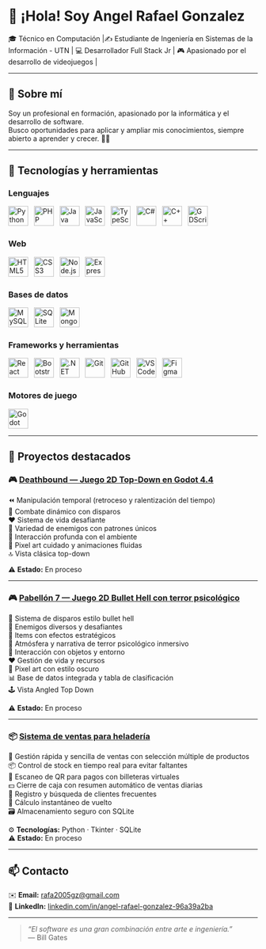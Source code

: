 # 👋 ¡Hola! Soy **Angel Rafael Gonzalez**

🎓  Técnico en Computación |✍ Estudiante de Ingeniería en Sistemas de la Información - UTN | 💻 Desarrollador Full Stack Jr | 🎮 Apasionado por el desarrollo de videojuegos |


---

## 🔧 Sobre mí

Soy un profesional en formación, apasionado por la informática y el desarrollo de software.  
Busco oportunidades para aplicar y ampliar mis conocimientos, siempre abierto a aprender y crecer. 👨‍💻

---

## 🚀 Tecnologías y herramientas

### Lenguajes  
<p align="left">
  <img src="https://cdn.jsdelivr.net/gh/devicons/devicon/icons/python/python-original.svg" alt="Python" width="40" height="40" />&nbsp;&nbsp;
  <img src="https://cdn.jsdelivr.net/gh/devicons/devicon/icons/php/php-original.svg" alt="PHP" width="40" height="40" />&nbsp;&nbsp;
  <img src="https://cdn.jsdelivr.net/gh/devicons/devicon/icons/java/java-original.svg" alt="Java" width="40" height="40" />&nbsp;&nbsp;
  <img src="https://cdn.jsdelivr.net/gh/devicons/devicon/icons/javascript/javascript-original.svg" alt="JavaScript" width="40" height="40" />&nbsp;&nbsp;
  <img src="https://cdn.jsdelivr.net/gh/devicons/devicon/icons/typescript/typescript-original.svg" alt="TypeScript" width="40" height="40" />&nbsp;&nbsp;
  <img src="https://cdn.jsdelivr.net/gh/devicons/devicon/icons/csharp/csharp-original.svg" alt="C#" width="40" height="40" />&nbsp;&nbsp;
  <img src="https://cdn.jsdelivr.net/gh/devicons/devicon/icons/cplusplus/cplusplus-original.svg" alt="C++" width="40" height="40" />&nbsp;&nbsp;
  <img src="https://cdn.jsdelivr.net/gh/devicons/devicon/icons/godot/godot-original.svg" alt="GDScript" width="40" height="40" />
</p>

### Web  
<p align="left">
  <img src="https://cdn.jsdelivr.net/gh/devicons/devicon/icons/html5/html5-original.svg" alt="HTML5" width="40" height="40" />&nbsp;&nbsp;
  <img src="https://cdn.jsdelivr.net/gh/devicons/devicon/icons/css3/css3-original.svg" alt="CSS3" width="40" height="40" />&nbsp;&nbsp;
  <img src="https://cdn.jsdelivr.net/gh/devicons/devicon/icons/nodejs/nodejs-original.svg" alt="Node.js" width="40" height="40" />&nbsp;&nbsp;
  <img src="https://cdn.jsdelivr.net/gh/devicons/devicon/icons/express/express-original.svg" alt="Express" width="40" height="40" />
</p>

### Bases de datos  
<p align="left">
  <img src="https://cdn.jsdelivr.net/gh/devicons/devicon/icons/mysql/mysql-original.svg" alt="MySQL" width="40" height="40" />&nbsp;&nbsp;
  <img src="https://cdn.jsdelivr.net/gh/devicons/devicon/icons/sqlite/sqlite-original.svg" alt="SQLite" width="40" height="40" />&nbsp;&nbsp;
  <img src="https://cdn.jsdelivr.net/gh/devicons/devicon/icons/mongodb/mongodb-original.svg" alt="MongoDB" width="40" height="40" />
</p>

### Frameworks y herramientas  
<p align="left">
  <img src="https://cdn.jsdelivr.net/gh/devicons/devicon/icons/react/react-original.svg" alt="React" width="40" height="40" />&nbsp;&nbsp;
  <img src="https://cdn.jsdelivr.net/gh/devicons/devicon/icons/bootstrap/bootstrap-plain.svg" alt="Bootstrap" width="40" height="40" />&nbsp;&nbsp;
  <img src="https://cdn.jsdelivr.net/gh/devicons/devicon/icons/dot-net/dot-net-original.svg" alt=".NET" width="40" height="40" />&nbsp;&nbsp;
  <img src="https://cdn.jsdelivr.net/gh/devicons/devicon/icons/git/git-original.svg" alt="Git" width="40" height="40" />&nbsp;&nbsp;
  <img src="https://cdn.jsdelivr.net/gh/devicons/devicon/icons/github/github-original.svg" alt="GitHub" width="40" height="40" />&nbsp;&nbsp;
  <img src="https://cdn.jsdelivr.net/gh/devicons/devicon/icons/vscode/vscode-original.svg" alt="VS Code" width="40" height="40" />&nbsp;&nbsp;
  <img src="https://cdn.jsdelivr.net/gh/devicons/devicon/icons/figma/figma-original.svg" alt="Figma" width="40" height="40" />
</p>

### Motores de juego  
<p align="left">
  <img src="https://cdn.jsdelivr.net/gh/devicons/devicon/icons/godot/godot-original.svg" alt="Godot Engine" width="40" height="40" />
</p>


---

## 📂 Proyectos destacados

### 🎮 [Deathbound — Juego 2D Top-Down en Godot 4.4](https://github.com/rafael-gonzalez-ARG/DEATHBOUND)

⏪ Manipulación temporal (retroceso y ralentización del tiempo)  
🔫 Combate dinámico con disparos  
❤️ Sistema de vida desafiante  
👾 Variedad de enemigos con patrones únicos  
🌿 Interacción profunda con el ambiente  
🎨 Pixel art cuidado y animaciones fluidas  
🔝 Vista clásica top-down  

⚠️ **Estado:** En proceso

---

### 🎮 [Pabellón 7 — Juego 2D Bullet Hell con terror psicológico](https://github.com/rafael-gonzalez-ARG/Pabellon_7)

🔫 Sistema de disparos estilo bullet hell  
👾 Enemigos diversos y desafiantes  
🎁 Items con efectos estratégicos  
🧠 Atmósfera y narrativa de terror psicológico inmersivo  
🌌 Interacción con objetos y entorno  
❤️ Gestión de vida y recursos  
🎨 Pixel art con estilo oscuro  
📊 Base de datos integrada y tabla de clasificación  
🕹️ Vista Angled Top Down

⚠️ **Estado:** En proceso

---

### 📦 [Sistema de ventas para heladería](https://github.com/rafael-gonzalez-ARG/Sistema-de-Gestion)

🛒 Gestión rápida y sencilla de ventas con selección múltiple de productos  
📦 Control de stock en tiempo real para evitar faltantes  
📱 Escaneo de QR para pagos con billeteras virtuales  
💵 Cierre de caja con resumen automático de ventas diarias  
👤 Registro y búsqueda de clientes frecuentes  
💸 Cálculo instantáneo de vuelto  
🗃️ Almacenamiento seguro con SQLite  

⚙️ **Tecnologías:** Python · Tkinter · SQLite  
⚠️ **Estado:** En proceso

---

## 📫 Contacto

✉️ **Email:** rafa2005gz@gmail.com  
💼 **LinkedIn:** [linkedin.com/in/angel-rafael-gonzalez-96a39a2ba](https://www.linkedin.com/in/angel-rafael-gonzalez-96a39a2ba)

---

> _“El software es una gran combinación entre arte e ingeniería.”_  
> — Bill Gates
